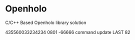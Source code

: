 # Openholo
C/C++ Based Openholo library solution

435560033234234 0801 -66666
command update
LAST
82

